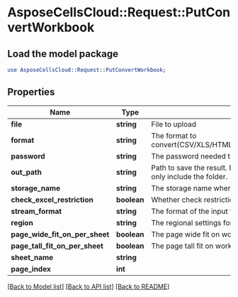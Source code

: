 # AsposeCellsCloud::Request::PutConvertWorkbook 

## Load the model package
```perl
use AsposeCellsCloud::Request::PutConvertWorkbook;
```

## Properties
Name | Type | Description | Notes
------------ | ------------- | ------------- | -------------
**file** | **string** | File to upload |
**format** | **string** | The format to convert(CSV/XLS/HTML/MHTML/ODS/PDF/XML/TXT/TIFF/XLSB/XLSM/XLSX/XLTM/XLTX/XPS/PNG/JPG/JPEG/GIF/EMF/BMP/MD[Markdown]/Numbers). |
**password** | **string** | The password needed to open an Excel file. |
**out_path** | **string** | Path to save the result. If it's a single file, the `outPath` should encompass both the filename and extension. In the case of multiple files, the `outPath` should only include the folder. |
**storage_name** | **string** | The storage name where the file is situated. |
**check_excel_restriction** | **boolean** | Whether check restriction of excel file when user modify cells related objects. |
**stream_format** | **string** | The format of the input file stream.  |
**region** | **string** | The regional settings for workbook. |
**page_wide_fit_on_per_sheet** | **boolean** | The page wide fit on worksheet. |
**page_tall_fit_on_per_sheet** | **boolean** | The page tall fit on worksheet. |
**sheet_name** | **string** |  |
**page_index** | **int** |  |  

[[Back to Model list]](../README.md#documentation-for-requests) [[Back to API list]](../README.md#documentation-for-api-endpoints) [[Back to README]](../README.md)

